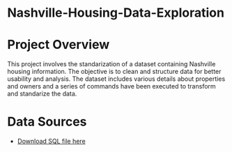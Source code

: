 # Nashville-Housing-Data-Exploration

# Project Overview
This project involves the standarization of a dataset containing Nashville housing information. The objective is to clean and structure data for better usability and analysis. The dataset includes various details about properties and owners and a series of commands have been executed to transform and standarize the data.

# Data Sources
- [Download SQL file here](https://github.com/Dibya-Shrestha/Nashville-Housing-Data-Exploration/blob/main/SQL%20Query%20NashVilleHousing%20Data%20Cleaning.sql)

